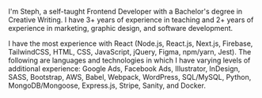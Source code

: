 I'm Steph, a self-taught Frontend Developer with a Bachelor's degree in Creative Writing. I have 3+ years of experience in teaching and 2+ years of experience in marketing, graphic design, and software development.

I have the most experience with React (Node.js, React.js, Next.js, Firebase, TailwindCSS, HTML, CSS, JavaScript, jQuery, Figma, npm/yarn, Jest). The following are languages and technologies in which I have varying levels of additional experience: Google Ads, Facebook Ads, Illustrator, InDesign, SASS, Bootstrap, AWS, Babel, Webpack, WordPress, SQL/MySQL, Python, MongoDB/Mongoose, Express.js, Stripe, Sanity, and Docker.
